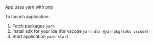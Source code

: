App uses yarn with pnp

To launch application:

1. Fetch packages `yarn`
2. Install sdk for your ide (for vscode `yarn dlx @yarnpkg/sdks vscode`)
3. Start application `yarn start`
